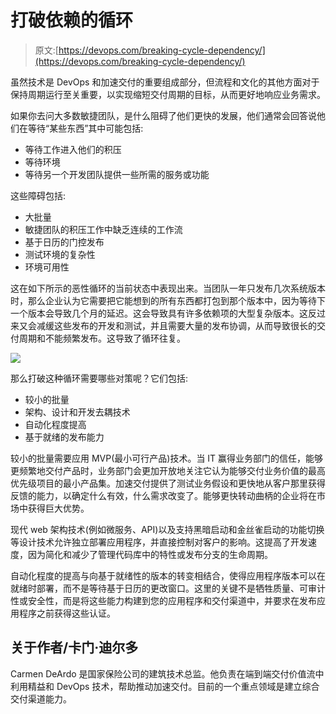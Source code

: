 # 打破依赖的循环

> 原文:[https://devops.com/breaking-cycle-dependency/](https://devops.com/breaking-cycle-dependency/)

虽然技术是 DevOps 和加速交付的重要组成部分，但流程和文化的其他方面对于保持周期运行至关重要，以实现缩短交付周期的目标，从而更好地响应业务需求。

如果你去问大多数敏捷团队，是什么阻碍了他们更快的发展，他们通常会回答说他们在等待“某些东西”其中可能包括:

*   等待工作进入他们的积压
*   等待环境
*   等待另一个开发团队提供一些所需的服务或功能

这些障碍包括:

*   大批量
*   敏捷团队的积压工作中缺乏连续的工作流
*   基于日历的门控发布
*   测试环境的复杂性
*   环境可用性

这在如下所示的恶性循环的当前状态中表现出来。当团队一年只发布几次系统版本时，那么企业认为它需要把它能想到的所有东西都打包到那个版本中，因为等待下一个版本会导致几个月的延迟。这会导致具有许多依赖项的大型复杂版本。这反过来又会减缓这些发布的开发和测试，并且需要大量的发布协调，从而导致很长的交付周期和不能频繁发布。这导致了循环往复。

![](../Images/ed832f4e562f131b4bae6512fd1b9327.png)

那么打破这种循环需要哪些对策呢？它们包括:

*   较小的批量
*   架构、设计和开发去耦技术
*   自动化程度提高
*   基于就绪的发布能力

较小的批量需要应用 MVP(最小可行产品)技术。当 IT 赢得业务部门的信任，能够更频繁地交付产品时，业务部门会更加开放地关注它认为能够交付业务价值的最高优先级项目的最小产品集。加速交付提供了测试业务假设和更快地从客户那里获得反馈的能力，以确定什么有效，什么需求改变了。能够更快转动曲柄的企业将在市场中获得巨大优势。

现代 web 架构技术(例如微服务、API)以及支持黑暗启动和金丝雀启动的功能切换等设计技术允许独立部署应用程序，并直接控制对客户的影响。这提高了开发速度，因为简化和减少了管理代码库中的特性或发布分支的生命周期。

自动化程度的提高与向基于就绪性的版本的转变相结合，使得应用程序版本可以在就绪时部署，而不是等待基于日历的更改窗口。这里的关键不是牺牲质量、可审计性或安全性，而是将这些能力构建到您的应用程序和交付渠道中，并要求在发布应用程序之前获得这些认证。

## 关于作者/卡门·迪尔多

Carmen DeArdo 是国家保险公司的建筑技术总监。他负责在端到端交付价值流中利用精益和 DevOps 技术，帮助推动加速交付。目前的一个重点领域是建立综合交付渠道能力。
